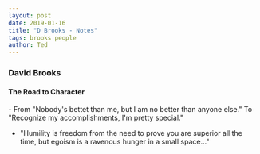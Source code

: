 ```yaml
---
layout: post
date: 2019-01-16
title: "D Brooks - Notes"
tags: brooks people
author: Ted
---
```

<h3>David Brooks</h3>
<h4>The Road to Character</h4>
- From "Nobody's bettet than me, but I am no better than anyone else." To "Recognize my accomplishments, I'm pretty special."

- "Humility is freedom from the need to prove you are superior all the time, but egoism is a ravenous hunger in a small space..."
